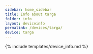 ```yaml
---
sidebar: home_sidebar
title: Info about targa
folder: info
layout: deviceinfo
permalink: /devices/targa/
device: targa
---
```

{% include templates/device_info.md %}
